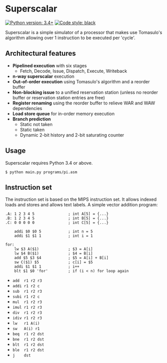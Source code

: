 # Superscalar

[![Python version: 3.4+](https://img.shields.io/badge/python-3.4+-blue.svg)](https://www.python.org/download/releases/3.4.0/)
[![Code style: black](https://img.shields.io/badge/code%20style-black-000000.svg)](https://github.com/psf/black)

Superscalar is a simple simulator of a processor that makes use Tomasulo's algorithm allowing over 1 instruction to be executed per 'cycle'.

## Architectural features

- **Pipelined execution** with six stages
  - Fetch, Decode, Issue, Dispatch, Execute, Writeback
- **n-way superscalar** execution
- **Out-of-order execution** using Tomasulo's algorithm and a reorder buffer
- **Non-blocking issue** to a unified reservation station (unless no reorder buffer or reservation station entries are free)
- **Register renaming** using the reorder buffer to relieve WAR and WAW dependencies
- **Load store queue** for in-order memory execution
- **Branch prediction**
  - Static not taken
  - Static taken
  - Dynamic 2-bit history and 2-bit saturating counter

## Usage

Superscalar requires Python 3.4 or above.

```shell
$ python main.py programs/pi.asm
```

## Instruction set

The instruction set is based on the MIPS instruction set. It allows indexed loads and stores and allows text labels. A simple vector addition program:

```assembly
.A: 1 2 3 4 5               ; int A[5] = {...}
.B: 1 2 3 4 5               ; int B[5] = {...}
.C: 0 0 0 0 0               ; int C[5] = {...}

    addi $0 $0 5            ; int n = 5
    addi $1 $1 1            ; int i = 1

for:
    lw $3 A($1)             ; $3 = A[i]
    lw $4 B($1)             ; $4 = B[i]
    add $5 $3 $4            ; $5 = A[i] + B[i]
    sw C($1) $5             ; c[i] = $5
    addi $1 $1 1            ; i++
    blt $1 $0 'for'         ; if (i < n) for loop again
```

- `add  r1 r2 r3`
- `addi r1 r2 c`
- `sub  r1 r2 r3`
- `subi r1 r2 c`
- `mul  r1 r2 r3`
- `imul r1 r2 r3`
- `div  r1 r2 r3`
- `idiv r1 r2 r3`
- `lw   r1 A(i)`
- `sw   A(i) r1`
- `beq  r1 r2 dst`
- `bne  r1 r2 dst`
- `blt  r1 r2 dst`
- `ble  r1 r2 dst`
- `j    dst`
